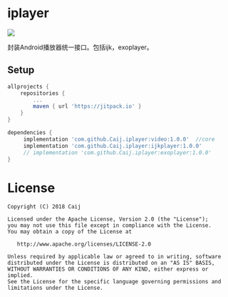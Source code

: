 # iplayer

[![](https://jitpack.io/v/Caij/iplayer.svg)](https://jitpack.io/#Caij/iplayer)

封装Android播放器统一接口。包括ijk，exoplayer。

## Setup

```gradle
allprojects {
    repositories {
        ...
        maven { url 'https://jitpack.io' }
    }
}

dependencies {
     implementation 'com.github.Caij.iplayer:video:1.0.0'  //core
     implementation 'com.github.Caij.iplayer:ijkplayer:1.0.0'
     // implementation 'com.github.Caij.iplayer:exoplayer:1.0.0'
}
```

# License

```
Copyright (C) 2018 Caij

Licensed under the Apache License, Version 2.0 (the "License");
you may not use this file except in compliance with the License.
You may obtain a copy of the License at

   http://www.apache.org/licenses/LICENSE-2.0

Unless required by applicable law or agreed to in writing, software
distributed under the License is distributed on an "AS IS" BASIS,
WITHOUT WARRANTIES OR CONDITIONS OF ANY KIND, either express or implied.
See the License for the specific language governing permissions and
limitations under the License.
```